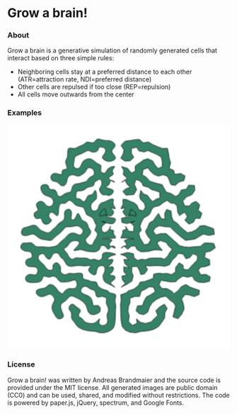 Grow a brain!
============


### About

Grow a brain is a generative simulation of randomly generated cells that interact based on three simple rules:

- Neighboring cells stay at a preferred distance to each other (ATR=attraction rate, NDI=preferred distance)
- Other cells are repulsed if too close (REP=repulsion)
- All cells move outwards from the center

### Examples

![](img/brain01.png?raw=true "Brain01")
 
### License

Grow a brain! was written by Andreas Brandmaier and the source code is provided under the MIT license. All generated images are public domain (CC0) and can be used, shared, and modified without restrictions. The code is powered by paper.js, jQuery, spectrum, and Google Fonts.
